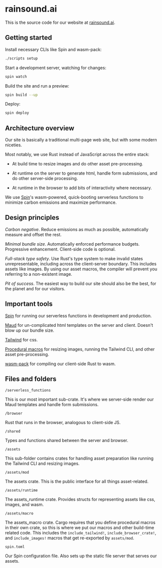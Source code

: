 # rainsound.ai

This is the source code for our website at [rainsound.ai](https://rainsound.ai).

## Getting started

Install necessary CLIs like Spin and wasm-pack:

```bash
./scripts setup
```

Start a development server, watching for changes:

```bash
spin watch
```

Build the site and run a preview:

```bash
spin build --up
```

Deploy:

```bash
spin deploy
```

## Architecture overview

Our site is basically a traditional multi-page web site, but with some modern niceties.

Most notably, we use Rust instead of JavaScript across the entire stack:

- At build time to resize images and do other asset pre-processing.

- At runtime on the server to generate html, handle form submissions, and do other server-side processing.

- At runtime in the browser to add bits of interactivity where necessary.

We use [Spin](https://www.fermyon.com/spin)'s wasm-powered, quick-booting serverless functions to minimize carbon emissions and maximize performance.

## Design principles

_Carbon negative_. Reduce emissions as much as possible, automatically measure and offset the rest.

_Minimal bundle size_. Automatically enforced performance budgets. Progressive enhancement. Client-side code is optional.

_Full-stack type safety_. Use Rust's type system to make invalid states unrepresentable, including across the client-server boundary. This includes assets like images. By using our asset macros, the compiler will prevent you referring to a non-existent image.

_Pit of success_. The easiest way to build our site should also be the best, for the planet and for our visitors.

## Important tools

[Spin](https://www.fermyon.com/spin) for running our serverless functions in development and production.

[Maud](https://maud.lambda.xyz/) for un-complicated html templates on the server and client. Doesn't blow up our bundle size.

[Tailwind](https://tailwindcss.com/) for css.

[Procedural macros](https://blog.logrocket.com/procedural-macros-in-rust/) for resizing images, running the Tailwind CLI, and other asset pre-processing.

[wasm-pack](https://github.com/rustwasm/wasm-pack) for compiling our client-side Rust to wasm.

## Files and folders

`/serverless_functions`

This is our most important sub-crate. It's where we server-side render our Maud templates and handle form submissions.

`/browser`

Rust that runs in the browser, analogous to client-side JS.

`/shared`

Types and functions shared between the server and browser.

`/assets`

This sub-folder contains crates for handling asset preparation like running the Tailwind CLI and resizing images.

`/assets/mod`

The assets crate. This is the public interface for all things asset-related.

`/assets/runtime`

The assets_runtime crate. Provides structs for representing assets like css, images, and wasm.

`/assets/macro`

The assets_macro crate. Cargo requires that you define procedural macros in their own crate, so this is where we put our macros and other build-time related code. This includes the `include_tailwind!`, `include_browser_crate!`, and `include_images!` macros that get re-exported by `assets/mod`.

`spin.toml`

Our Spin configuration file. Also sets up the static file server that serves our assets.

